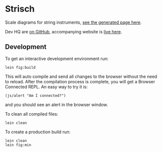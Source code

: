 # Strisch

Scale diagrams for string instruments, [see the generated page here](https://grahack.github.io/strisch/strisch.html).

Dev HQ are [on GitHub](https://github.com/Grahack/strisch),
accompanying website is [live here](https://grahack.github.io/strisch/).

## Development

To get an interactive development environment run:

    lein fig:build

This will auto compile and send all changes to the browser without the
need to reload. After the compilation process is complete, you will
get a Browser Connected REPL. An easy way to try it is:

    (js/alert "Am I connected?")

and you should see an alert in the browser window.

To clean all compiled files:

	lein clean

To create a production build run:

	lein clean
	lein fig:min
